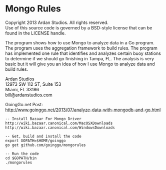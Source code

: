 # Mongo Rules

Copyright 2013 Ardan Studios. All rights reserved.  
Use of this source code is governed by a BSD-style license that can be found in the LICENSE handle.

The program shows how to use Mongo to analyze data in a Go program. The program uses the aggregation framework to build rules. The program has implemented one rule that identifies and analyzes certain buoy stations to determine if we should go finishing in Tampa, FL. The analysis is very basic but it will give you an idea of how I use Mongo to analyze data and build rules.

Ardan Studios  
12973 SW 112 ST, Suite 153  
Miami, FL 33186  
bill@ardanstudios.com

GoingGo.net Post:  
http://www.goinggo.net/2013/07/analyze-data-with-mongodb-and-go.html

	-- Install Bazaar For Mongo Driver
	http://wiki.bazaar.canonical.com/MacOSXDownloads
	http://wiki.bazaar.canonical.com/WindowsDownloads

	-- Get, build and install the code
	export GOPATH=$HOME/goinggo
	go get github.com/goinggo/mongorules
	
	-- Run the code
	cd $GOPATH/bin
	./mongorules
